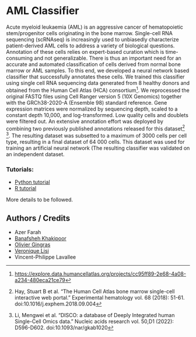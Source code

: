 # AML Classifier

Acute myeloid leukaemia (AML) is an aggressive cancer of hematopoietic stem/progenitor cells originating in the bone marrow. Single-cell RNA sequencing (scRNAseq) is increasingly used to unbiasedly characterize patient-derived AML cells to address a variety of biological questions. Annotation of these cells relies on expert-based curation which is time-consuming and not generalizable. There is thus an important need for an accurate and automated classification of cells derived from normal bone marrow or AML samples. To this end, we developed a neural network based classifier that successfully annotates these cells.
We trained this classifier using  single cell RNA sequencing data generated from 8  healthy donors and obtained from the Human Cell Atlas (HCA) consortium[^1].  We reprocessed the original FASTQ files using Cell Ranger version 5 (10X Genomics) together with the GRCh38-2020-A (Ensemble 98) standard reference. Gene expression matrices were normalized by sequencing depth, scaled to a constant depth 10,000, and log-transformed. Low quality cells and doublets were filtered out. An extensive annotation effort was deployed by combining  two previously published annotations released for this dataset[^2] [^3]. The resulting dataset was subsetted to a maximum of 3000 cells per cell type, resulting in a final dataset of 64 000 cells. This dataset was used for training an artificial neural network (The resulting classifier was validated on an independent dataset.  
 
### Tutorials:

- [Python tutorial](https://github.com/lavalleelab/AMLclassifier/blob/main/Classifier_python.ipynb)
- [R tutorial](https://github.com/lavalleelab/AMLclassifier/blob/main/Classifier_R.ipynb)

 
More details to be followed.
 
 
## Authors / Credits

- Azer Farah
- [Banafsheh Khakipoor](https://github.com/BanafshehKhaki)
- [Olivier Gingras](https://github.com/gingo00)
- [Veronique Lisi](https://github.com/veroniquelisichusj)
- Vincent-Philippe Lavallee


 
  
[^1]: https://explore.data.humancellatlas.org/projects/cc95ff89-2e68-4a08-a234-480eca21ce79
[^2]: Hay, Stuart B et al. “The Human Cell Atlas bone marrow single-cell interactive web portal.” Experimental hematology vol. 68 (2018): 51-61. doi:10.1016/j.exphem.2018.09.004
[^3]: Li, Mengwei et al. “DISCO: a database of Deeply Integrated human Single-Cell Omics data.” Nucleic acids research vol. 50,D1 (2022): D596-D602. doi:10.1093/nar/gkab1020
 
